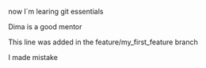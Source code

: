 now I`m learing git essentials

Dima is a good mentor

This line was added in the feature/my_first_feature branch

I made mistake
